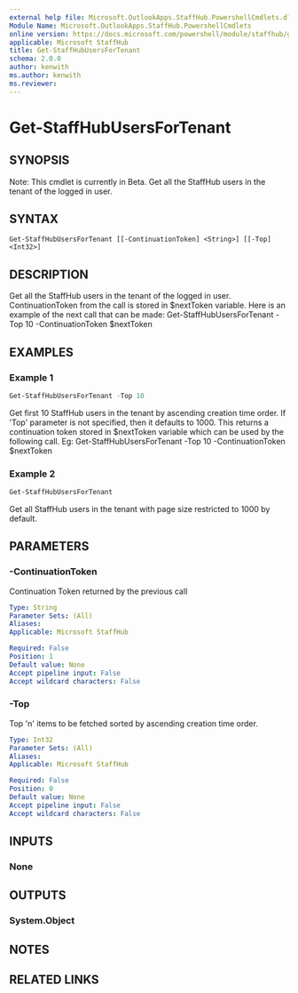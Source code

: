 ```yaml
---
external help file: Microsoft.OutlookApps.StaffHub.PowershellCmdlets.dll-Help.xml
Module Name: Microsoft.OutlookApps.StaffHub.PowershellCmdlets
online version: https://docs.microsoft.com/powershell/module/staffhub/get-staffhubusersfortenant
applicable: Microsoft StaffHub
title: Get-StaffHubUsersForTenant
schema: 2.0.0
author: kenwith
ms.author: kenwith
ms.reviewer:
---
```


# Get-StaffHubUsersForTenant

## SYNOPSIS
Note: This cmdlet is currently in Beta.
Get all the StaffHub users in the tenant of the logged in user.

## SYNTAX

```
Get-StaffHubUsersForTenant [[-ContinuationToken] <String>] [[-Top] <Int32>]
```

## DESCRIPTION
Get all the StaffHub users in the tenant of the logged in user.
ContinuationToken from the call is stored in $nextToken variable.
Here is an example of the next call that can be made: Get-StaffHubUsersForTenant -Top 10 -ContinuationToken $nextToken

## EXAMPLES

### Example 1
```powershell
Get-StaffHubUsersForTenant -Top 10
```

Get first 10 StaffHub users in the tenant by ascending creation time order.
If 'Top' parameter is not specified, then it defaults to 1000.
This returns a continuation token stored in $nextToken variable which can be used by the following call.
Eg: Get-StaffHubUsersForTenant -Top 10 -ContinuationToken $nextToken

### Example 2
```powershell
Get-StaffHubUsersForTenant
```

Get all StaffHub users in the tenant with page size restricted to 1000 by default.

## PARAMETERS

### -ContinuationToken
Continuation Token returned by the previous call

```yaml
Type: String
Parameter Sets: (All)
Aliases:
Applicable: Microsoft StaffHub

Required: False
Position: 1
Default value: None
Accept pipeline input: False
Accept wildcard characters: False
```

### -Top
Top 'n' items to be fetched sorted by ascending creation time order.

```yaml
Type: Int32
Parameter Sets: (All)
Aliases:
Applicable: Microsoft StaffHub

Required: False
Position: 0
Default value: None
Accept pipeline input: False
Accept wildcard characters: False
```

## INPUTS

### None


## OUTPUTS

### System.Object

## NOTES

## RELATED LINKS
